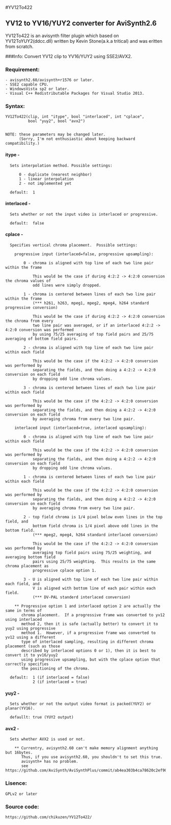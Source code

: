 #YV12To422
## YV12 to YV16/YUY2 converter for AviSynth2.6

YV12To422 is an avisynth filter plugin which based on YV12ToYUY2(ddcc.dll)
written by Kevin Stone(a.k.a tritical) and was eritten from scratch.

###Info:
    Convert YV12 clip to YV16/YUY2 using SSE2/AVX2.

### Requirement:
    - avisynth2.60/avisynth+r1576 or later.
    - SSE2 capable CPU.
    - WindowsVista sp2 or later.
    - Visual C++ Redistributable Packages for Visual Studio 2013.

### Syntax:

    YV12To422(clip, int "itype", bool "interlaced", int "cplace",
              bool "yuy2", bool "avx2")


    NOTE: these parameters may be changed later.
          (Sorry, I'm not enthusiastic about keeping backward compatibility.)


####    itype -

      Sets interpolation method. Possible settings:

          0 - duplicate (nearest neighbor)
          1 - linear interpolation
          2 - not implemented yet

      default:  1


####    interlaced -

      Sets whether or not the input video is interlaced or progressive.

      default:  false


####    cplace -

      Specifies vertical chroma placement.  Possible settings:

        progressive input (interlaced=false, progressive upsampling):

            0 - chroma is aligned with top line of each two line pair within the frame

                This would be the case if during 4:2:2 -> 4:2:0 conversion the chroma values of
                odd lines were simply dropped.

            1 - chroma is centered between lines of each two line pair within the frame
                (*** h261, h263, mpeg1, mpeg2, mpeg4, h264 standard progressive conversion)

                This would be the case if during 4:2:2 -> 4:2:0 conversion the chroma from every
                two line pair was averaged, or if an interlaced 4:2:2 -> 4:2:0 conversion was performed
                by using 75/25 averaging of top field pairs and 25/75 averaging of bottom field pairs.

            2 - chroma is aligned with top line of each two line pair within each field

                This would be the case if the 4:2:2 -> 4:2:0 conversion was performed by
                separating the fields, and then doing a 4:2:2 -> 4:2:0 conversion on each field
                by dropping odd line chroma values.

            3 - chroma is centered between lines of each two line pair within each field

                This would be the case if the 4:2:2 -> 4:2:0 conversion was performed by
                separating the fields, and then doing a 4:2:2 -> 4:2:0 conversion on each field
                by averaging chroma from every two line pair.
         
        interlaced input (interlaced=true, interlaced upsampling):

            0 - chroma is aligned with top line of each two line pair within each field

                This would be the case if the 4:2:2 -> 4:2:0 conversion was performed by
                separating the fields, and then doing a 4:2:2 -> 4:2:0 conversion on each field
                by dropping odd line chroma values.

            1 - chroma is centered between lines of each two line pair within each field

                This would be the case if the 4:2:2 -> 4:2:0 conversion was performed by
                separating the fields, and then doing a 4:2:2 -> 4:2:0 conversion on each field
                by averaging chroma from every two line pair.

            2 - top field chroma is 1/4 pixel below even lines in the top field, and
                bottom field chroma is 1/4 pixel above odd lines in the bottom field.
                (*** mpeg2, mpeg4, h264 standard interlaced conversion)

                This would be the case if the 4:2:2 -> 4:2:0 conversion was performed by
                averaging top field pairs using 75/25 weighting, and averaging bottom field
                pairs using 25/75 weighting.  This results in the same chroma placement as
                progressive cplace option 1.

            3 - U is aligned with top line of each two line pair within each field, and
                V is aligned with bottom line of each pair within each field.
                (*** DV-PAL standerd interlaced conversion)

        ** Progressive option 1 and interlaced option 2 are actually the same in terms of
           chroma placement.  If a progressive frame was converted to yv12 using interlaced
           method 2, then it is safe (actually better) to convert it to yuy2 using progressive
           method 1.  However, if a progressive frame was converted to yv12 using a different
           type of interlaced sampling, resulting in different chroma placement (such as those
           described by interlaced options 0 or 1), then it is best to convert it to yv16/yuy2
           using progressive upsampling, but with the cplace option that correctly specifies
           the positioning of the chroma.

      default:  1 (if interlaced = false)
                2 (if interlaced = true)


####    yuy2 -

      Sets whether or not the output video format is packed(YUY2) or planar(YV16).

      defaullt: true (YUY2 output)


####    avx2 -

      Sets whether AVX2 is used or not.

        ** Currentry, avisynth2.60 can't make memory alignment anything but 16bytes.
           Thus, if you use avisynth2.60, you shouldn't to set this true.
           avisynth+ has no problem.
           see https://github.com/AviSynth/AviSynthPlus/commit/ab4ea303b4ca78620c2ef90fdaad184bc18b7708

### Lisence:

    GPLv2 or later

### Source code:

    https://github.com/chikuzen/YV12To422/

